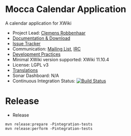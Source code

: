 # Mocca Calendar Application

A calendar application for XWiki

* Project Lead: [Clemens Robbenhaar](http://www.xwiki.org/xwiki/bin/view/XWiki/ClemensRobbenhaar)
* [Documentation & Download](http://extensions.xwiki.org/xwiki/bin/view/Extension/MoccaCalendar)
* [Issue Tracker](http://jira.xwiki.org/browse/MOCCACAL)
* Communication: [Mailing List](http://dev.xwiki.org/xwiki/bin/view/Community/MailingLists>), [IRC]( http://dev.xwiki.org/xwiki/bin/view/Community/IRC)
* [Development Practices](http://dev.xwiki.org)
* Minimal XWiki version supported: XWiki 11.10.4
* License: LGPL v3
* [Translations](https://l10n.xwiki.org/projects/xwiki-contrib/mocca-calendar-application/)
* Sonar Dashboard: N/A
* Continuous Integration Status: [![Build Status](http://ci.xwiki.org/job/XWiki%20Contrib/job/application-mocca-calendar/job/master/badge/icon)](http://ci.xwiki.org/job/XWiki%20Contrib/job/application-mocca-calendar/job/master/)

# Release

* Release

```
mvn release:prepare -Pintegration-tests
mvn release:perform -Pintegration-tests
```
